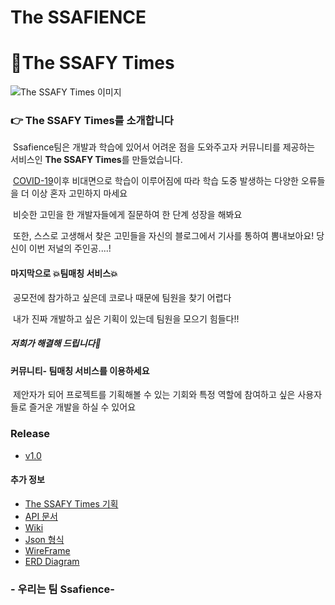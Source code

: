 <h1>The SSAFIENCE</h1>


# &#128240;The SSAFY Times

![The SSAFY Times 이미지](https://lab.ssafy.com/s03-webmobile1-sub2/s03p12c208/uploads/9a521b9a48654202ae8934f2b0065496/templogo.png)

### 👉 The SSAFY Times를 소개합니다

​	Ssafience팀은 개발과 학습에 있어서 어려운 점을 도와주고자 커뮤니티를 제공하는 서비스인 **The SSAFY Times**를 만들었습니다.

​	[COVID-19](https://ko.wikipedia.org/wiki/%EC%BD%94%EB%A1%9C%EB%82%98%EB%B0%94%EC%9D%B4%EB%9F%AC%EC%8A%A4%EA%B0%90%EC%97%BC%EC%A6%9D-19)이후 비대면으로 학습이 이루어짐에 따라 학습 도중 발생하는 다양한 오류들을 더 이상 혼자 고민하지 마세요

​	비슷한 고민을 한 개발자들에게 질문하여 한 단계 성장을 해봐요

​	또한, 스스로 고생해서 찾은 고민들을 자신의 블로그에서 기사를 통하여 뽐내보아요! 당신이 이번 저널의 주인공....!

#### 	마지막으로 &#128165;팀매칭 서비스&#128165;

​	공모전에 참가하고 싶은데 코로나 때문에 팀원을 찾기 어렵다

​	내가 진짜 개발하고 싶은 기획이 있는데 팀원을 모으기 힘들다!!

##### 	저희가 해결해 드립니다&#128170;

#### 	커뮤니티- 팀매칭 서비스를 이용하세요

​	제안자가 되어 프로젝트를 기획해볼 수 있는 기회와 특정 역할에 참여하고 싶은 사용자들로 즐거운 개발을 하실 수 있어요



### Release

- [v1.0](https://lab.ssafy.com/s03-webmobile1-sub2/s03p12c208/tags)



#### 추가 정보

- [The SSAFY Times 기획](https://docs.google.com/document/d/1HFM2kgkNdIB2Q2QQijNZSI0izEAWCcPpdOeNH_wLdxs/edit)
- [API 문서](https://lab.ssafy.com/s03-webmobile1-sub2/s03p12c208/wikis/API-DOC)
- [Wiki](https://lab.ssafy.com/s03-webmobile1-sub2/s03p12c208/wikis/home)
- [Json 형식](https://docs.google.com/document/d/15x3Shy94fT7h7KNCzDGx8KJs36B3GXvw1LdzyoHw2iU/edit)
- [WireFrame](https://lab.ssafy.com/s03-webmobile1-sub2/s03p12c208/wikis/WireFrame-%EC%9D%B4%EB%AF%B8%EC%A7%80)
- [ERD Diagram](https://lab.ssafy.com/s03-webmobile1-sub2/s03p12c208/wikis/%EB%8D%B0%EC%9D%B4%ED%84%B0-%EB%B2%A0%EC%9D%B4%EC%8A%A4)

### - 우리는 팀 Ssafience-